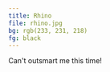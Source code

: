 ```yaml
---
title: Rhino
file: rhino.jpg
bg: rgb(233, 231, 218)
fg: black
---
```


Can't outsmart me this time!
